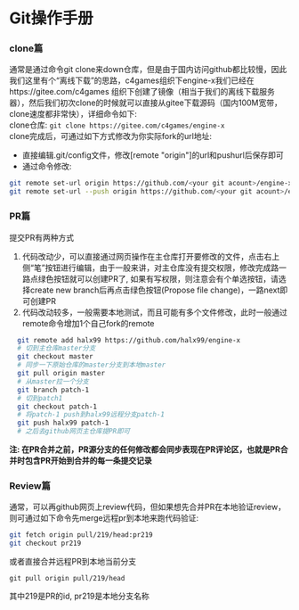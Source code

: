 # Git操作手册
### clone篇
通常是通过命令git clone来down仓库，但是由于国内访问github都比较慢，因此我们这里有个“离线下载”的思路，c4games组织下engine-x我们已经在https://gitee.com/c4games 组织下创建了镜像（相当于我们的离线下载服务器），然后我们初次clone的时候就可以直接从gitee下载源码（国内100M宽带，clone速度都非常快），详细命令如下:  
clone仓库: ```git clone https://gitee.com/c4games/engine-x```   
clone完成后，可通过如下方式修改为你实际fork的url地址:  
* 直接编辑.git/config文件，修改[remote "origin"]的url和pushurl后保存即可
* 通过命令修改:  
```sh
git remote set-url origin https://github.com/<your git acount>/engine-x
git remote set-url --push origin https://github.com/<your git acount>/engine-x
```  

### PR篇
提交PR有两种方式
1. 代码改动少，可以直接通过网页操作在主仓库打开要修改的文件，点击右上侧“笔”按钮进行编辑，由于一般来讲，对主仓库没有提交权限，修改完成路一路点绿色按钮就可以创建PR了, 如果有写权限，则注意会有个单选按钮，请选择create new branch后再点击绿色按钮(Propose file change)，一路next即可创建PR
2. 代码改动较多，一般需要本地测试，而且可能有多个文件修改，此时一般通过remote命令增加1个自己fork的remote
```sh
  git remote add halx99 https://github.com/halx99/engine-x
  # 切到主仓库master分支
  git checkout master
  # 同步一下原始仓库的master分支到本地master
  git pull origin master
  # 从master拉一个分支
  git branch patch-1
  # 切到patch1
  git checkout patch-1
  # 将patch-1 push到halx99远程分支patch-1
  git push halx99 patch-1
  # 之后去github网页主仓库提PR即可
```
**注: 在PR合并之前，PR源分支的任何修改都会同步表现在PR评论区，也就是PR合并时包含PR开始到合并的每一条提交记录**

### Review篇
通常，可以再github网页上review代码，但如果想先合并PR在本地验证review，则可通过如下命令先merge远程pr到本地来跑代码验证:  
```sh
git fetch origin pull/219/head:pr219
git checkout pr219
```
或者直接合并远程PR到本地当前分支
```
git pull origin pull/219/head
```
其中219是PR的id, pr219是本地分支名称
